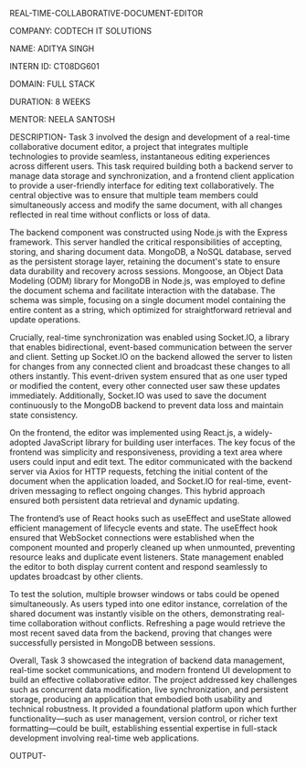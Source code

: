 REAL-TIME-COLLABORATIVE-DOCUMENT-EDITOR

COMPANY: CODTECH IT SOLUTIONS

NAME: ADITYA SINGH

INTERN ID: CT08DG601

DOMAIN: FULL STACK

DURATION: 8 WEEKS

MENTOR: NEELA SANTOSH

DESCRIPTION-
Task 3 involved the design and development of a real-time collaborative document editor, a project that integrates multiple technologies to provide seamless, instantaneous editing experiences across different users. This task required building both a backend server to manage data storage and synchronization, and a frontend client application to provide a user-friendly interface for editing text collaboratively. The central objective was to ensure that multiple team members could simultaneously access and modify the same document, with all changes reflected in real time without conflicts or loss of data.

The backend component was constructed using Node.js with the Express framework. This server handled the critical responsibilities of accepting, storing, and sharing document data. MongoDB, a NoSQL database, served as the persistent storage layer, retaining the document's state to ensure data durability and recovery across sessions. Mongoose, an Object Data Modeling (ODM) library for MongoDB in Node.js, was employed to define the document schema and facilitate interaction with the database. The schema was simple, focusing on a single document model containing the entire content as a string, which optimized for straightforward retrieval and update operations.

Crucially, real-time synchronization was enabled using Socket.IO, a library that enables bidirectional, event-based communication between the server and client. Setting up Socket.IO on the backend allowed the server to listen for changes from any connected client and broadcast these changes to all others instantly. This event-driven system ensured that as one user typed or modified the content, every other connected user saw these updates immediately. Additionally, Socket.IO was used to save the document continuously to the MongoDB backend to prevent data loss and maintain state consistency.

On the frontend, the editor was implemented using React.js, a widely-adopted JavaScript library for building user interfaces. The key focus of the frontend was simplicity and responsiveness, providing a text area where users could input and edit text. The editor communicated with the backend server via Axios for HTTP requests, fetching the initial content of the document when the application loaded, and Socket.IO for real-time, event-driven messaging to reflect ongoing changes. This hybrid approach ensured both persistent data retrieval and dynamic updating.

The frontend’s use of React hooks such as useEffect and useState allowed efficient management of lifecycle events and state. The useEffect hook ensured that WebSocket connections were established when the component mounted and properly cleaned up when unmounted, preventing resource leaks and duplicate event listeners. State management enabled the editor to both display current content and respond seamlessly to updates broadcast by other clients.

To test the solution, multiple browser windows or tabs could be opened simultaneously. As users typed into one editor instance, correlation of the shared document was instantly visible on the others, demonstrating real-time collaboration without conflicts. Refreshing a page would retrieve the most recent saved data from the backend, proving that changes were successfully persisted in MongoDB between sessions.

Overall, Task 3 showcased the integration of backend data management, real-time socket communications, and modern frontend UI development to build an effective collaborative editor. The project addressed key challenges such as concurrent data modification, live synchronization, and persistent storage, producing an application that embodied both usability and technical robustness. It provided a foundational platform upon which further functionality—such as user management, version control, or richer text formatting—could be built, establishing essential expertise in full-stack development involving real-time web applications.

OUTPUT-

